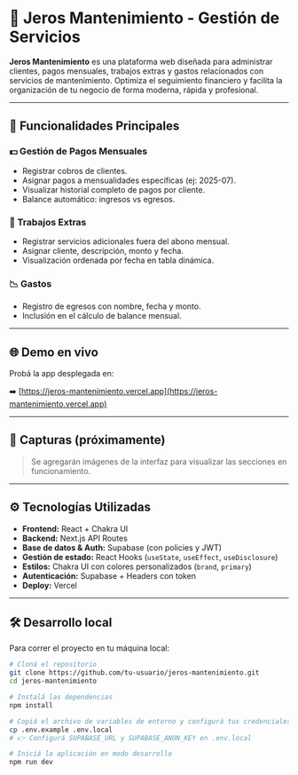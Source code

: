 # 🧰 Jeros Mantenimiento - Gestión de Servicios

**Jeros Mantenimiento** es una plataforma web diseñada para administrar clientes, pagos mensuales, trabajos extras y gastos relacionados con servicios de mantenimiento. Optimiza el seguimiento financiero y facilita la organización de tu negocio de forma moderna, rápida y profesional.

---

## 🧩 Funcionalidades Principales

### 💵 Gestión de Pagos Mensuales
- Registrar cobros de clientes.
- Asignar pagos a mensualidades específicas (ej: 2025-07).
- Visualizar historial completo de pagos por cliente.
- Balance automático: ingresos vs egresos.

### 🔧 Trabajos Extras
- Registrar servicios adicionales fuera del abono mensual.
- Asignar cliente, descripción, monto y fecha.
- Visualización ordenada por fecha en tabla dinámica.

### 📉 Gastos
- Registro de egresos con nombre, fecha y monto.
- Inclusión en el cálculo de balance mensual.

---

## 🌐 Demo en vivo

Probá la app desplegada en:

➡️ [https://jeros-mantenimiento.vercel.app](https://jeros-mantenimiento.vercel.app)

---

## 📸 Capturas (próximamente)

> Se agregarán imágenes de la interfaz para visualizar las secciones en funcionamiento.

---

## ⚙️ Tecnologías Utilizadas

- **Frontend:** React + Chakra UI  
- **Backend:** Next.js API Routes  
- **Base de datos & Auth:** Supabase (con policies y JWT)  
- **Gestión de estado:** React Hooks (`useState`, `useEffect`, `useDisclosure`)  
- **Estilos:** Chakra UI con colores personalizados (`brand`, `primary`)  
- **Autenticación:** Supabase + Headers con token  
- **Deploy:** Vercel  

---



## 🛠️ Desarrollo local

Para correr el proyecto en tu máquina local:

```bash
# Cloná el repositorio
git clone https://github.com/tu-usuario/jeros-mantenimiento.git
cd jeros-mantenimiento

# Instalá las dependencias
npm install

# Copiá el archivo de variables de entorno y configurá tus credenciales Supabase
cp .env.example .env.local
# 👉 Configurá SUPABASE_URL y SUPABASE_ANON_KEY en .env.local

# Iniciá la aplicación en modo desarrollo
npm run dev
